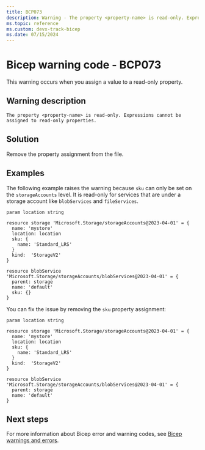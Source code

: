 ```yaml
---
title: BCP073
description: Warning - The property <property-name> is read-only. Expressions cannot be assigned to read-only properties.
ms.topic: reference
ms.custom: devx-track-bicep
ms.date: 07/15/2024
---
```


# Bicep warning code - BCP073

This warning occurs when you assign a value to a read-only property.

## Warning description

`The property <property-name> is read-only. Expressions cannot be assigned to read-only properties.`

## Solution

Remove the property assignment from the file.  

## Examples

The following example raises the warning because `sku` can only be set on the `storageAccounts` level. It is read-only for services that are under a storage account like `blobServices` and `fileServices`.

```bicep
param location string

resource storage 'Microsoft.Storage/storageAccounts@2023-04-01' = {
  name: 'mystore'
  location: location
  sku: {
    name: 'Standard_LRS'
  }
  kind:  'StorageV2'
}

resource blobService 'Microsoft.Storage/storageAccounts/blobServices@2023-04-01' = {
  parent: storage
  name: 'default'
  sku: {}
}
```

You can fix the issue by removing the `sku` property assignment:

```bicep
param location string

resource storage 'Microsoft.Storage/storageAccounts@2023-04-01' = {
  name: 'mystore'
  location: location
  sku: {
    name: 'Standard_LRS'
  }
  kind:  'StorageV2'
}

resource blobService 'Microsoft.Storage/storageAccounts/blobServices@2023-04-01' = {
  parent: storage
  name: 'default'
}
```

## Next steps

For more information about Bicep error and warning codes, see [Bicep warnings and errors](../bicep-core-diagnostics.md).